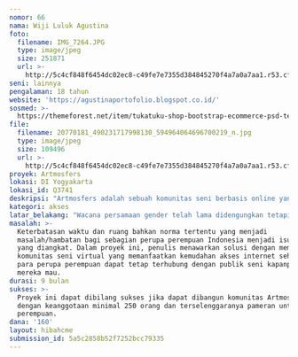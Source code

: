 ```yaml
---
nomor: 66
nama: Wiji Luluk Agustina
foto:
  filename: IMG_7264.JPG
  type: image/jpeg
  size: 251871
  url: >-
    http://5c4cf848f6454dc02ec8-c49fe7e7355d384845270f4a7a0a7aa1.r53.cf2.rackcdn.com/ee91d70a-4603-4f37-ad98-3bd51af790f2/IMG_7264.JPG
seni: lainnya
pengalaman: 18 tahun
website: 'https://agustinaportofolio.blogspot.co.id/'
sosmed: >-
  https://themeforest.net/item/tukatuku-shop-bootstrap-ecommerce-psd-templates/5545230?s_rank=1
file:
  filename: 20770181_490231717998130_594964064696700219_n.jpg
  type: image/jpeg
  size: 109496
  url: >-
    http://5c4cf848f6454dc02ec8-c49fe7e7355d384845270f4a7a0a7aa1.r53.cf2.rackcdn.com/74a8fed5-71cb-434c-8c33-3fb120920860/20770181_490231717998130_594964064696700219_n.jpg
proyek: Artmosfers
lokasi: DI Yogyakarta
lokasi_id: Q3741
deskripsi: "Artmosfers adalah sebuah komunitas seni berbasis online yang terbuka secara umum untuk seluruh perupa perempuan indonesia. Para perupa perempuan: pelukis, pematung, pengrajin, penari, pemeran, fotografer, illustrator dapat menjadi anggota komunitas, baik mereka yang telah menekuni seni secara profesional ataupun pemula, lajang ataupun sudah menikah. Tujuan utama dari komunitas ini adalah membangun jaringan (nertworking), keterbukaan informasi, dan kontinuitas berkarya. \r\nPada proyek ini akan dibangun sebuah situs online yang kemudian menjadi sarana utama untuk mewujudkan tujuan dari komunitas. Setiap anggota Artmosfers difasilitasi sebuah akun untuk memberikan kesempatan bagi mereka menampilkan karya dan berbagai informasi pendukung lain seperti profil pribadi: alamat studio, situs, pengalaman pameran, penghargaan; berita: jadwal pameran, lelang, residensi, scholarship; karier dll. Kedepan, situs ini akan menjadi directory yang berisi para perupa perempuan Indonesia.    \r\nPada akhir proyek ini juga akan diselenggarakan pameran untuk para perupa perembuan dan ini merupakan bagian agenda nyata dari komunitas ini. Artmosfers diharapkan mampu menciptakan atmosfer baru dalam wacana seni Indonesia sehingga para perupa perempuan dapat mengambil bagian dalam mengukir seni dan budaya bangsa. \r\n"
kategori: akses
latar_belakang: "Wacana persamaan gender telah lama didengungkan tetapi apakah sampai detik ini perempuan memiliki kesempatan yang sama dengan laki-laki? Perempuan setelah menikah kemudian melahirkan anak, lebih disibukkan dengan urusan keluarga, seolah mereka yang paling bertanggung jawab untuk mengurus suami, anak, dan rumah. Banyak di antara mereka ataupun saya harus merelakan kesempatan berkumpul bersama teman perupa apalagi berkarya demi kepentingan hidup berkeluarga. Pada kondisi ini perupa perempuan tidak lagi memiliki keluasan informasi, terputusnya relasi seni, dan akhirnya menghilang dari publik seni. Sangat disayangkan jika ini sampai terjadi. Kesempatan yang seharusnya dapat di ambil namun terlewat begitu saja. \r\nBerdasarkan pada fakta di atas, maka penulis menganggap perlu adanya sarana yang dapat memfasilitasi mereka untuk tetap terhubung dengan publik seni. \r\n"
masalah: >-
  Keterbatasan waktu dan ruang bahkan norma tertentu yang menjadi
  masalah/hambatan bagi sebagian perupa perempuan Indonesia menjadi isu utama
  yang diangkat. Dalam proyek ini, penulis menawarkan solusi dengan membentuk
  komunitas seni virtual yang memanfaatkan kemudahan akses internet sehingga
  para perupa perempuan dapat tetap terhubung dengan publik seni kapanpun yang
  mereka mau. 
durasi: 9 bulan
sukses: >-
  Proyek ini dapat dibilang sukses jika dapat dibangun komunitas Artmosfers
  dengan keanggotaan minimal 250 orang dan terselenggaranya pameran untuk perupa
  perempuan.
dana: '160'
layout: hibahcme
submission_id: 5a5c2858b52f7252bcc79335
---
```

